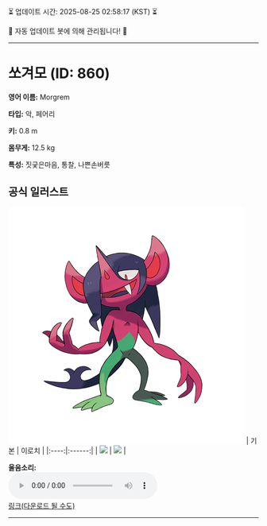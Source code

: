 
⏳ 업데이트 시간: 2025-08-25 02:58:17 (KST) ⏳

🤖 자동 업데이트 봇에 의해 관리됩니다! 🤖

---

# 쏘겨모 (ID: 860)
**영어 이름:** Morgrem

**타입:** 악, 페어리

**키:** 0.8 m

**몸무게:** 12.5 kg

**특성:** 짓궂은마음, 통찰, 나쁜손버릇

## 공식 일러스트
![](https://raw.githubusercontent.com/PokeAPI/sprites/master/sprites/pokemon/other/official-artwork/860.png)
| 기본 | 이로치 |
|:----:|:------:|
| <img src="http://play.pokemonshowdown.com/sprites/ani/morgrem.gif" width="200"> | <img src="http://play.pokemonshowdown.com/sprites/ani-shiny/morgrem.gif" width="200"> |

**울음소리:**<br><audio controls src="https://raw.githubusercontent.com/PokeAPI/cries/main/cries/pokemon/latest/860.ogg"></audio><br> [링크(다운로드 될 수도)](https://raw.githubusercontent.com/PokeAPI/cries/main/cries/pokemon/latest/860.ogg)


---

